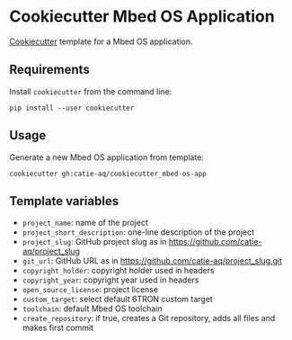 # Cookiecutter Mbed OS Application

[Cookiecutter](https://github.com/cookiecutter/cookiecutter) template for a Mbed OS application.

## Requirements

Install `cookiecutter` from the command line:

```shell
pip install --user cookiecutter
```

## Usage

Generate a new Mbed OS application from template:

```shell
cookiecutter gh:catie-aq/cookiecutter_mbed-os-app
```

## Template variables

- `project_name`: name of the project
- `project_short_description`: one-line description of the project
- `project_slug`: GitHub project slug as in https://github.com/catie-aq/project_slug
- `git_url`: GitHub URL as in https://github.com/catie-aq/project_slug.git
- `copyright_holder`: copyright holder used in headers
- `copyright_year`: copyright year used in headers
- `open_source_license`: project license
- `custom_target`: select default 6TRON custom target
- `toolchain`: default Mbed OS toolchain
- `create_repository`: if true, creates a Git repository, adds all files and makes first
  commit
